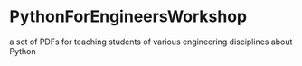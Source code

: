 # PythonForEngineersWorkshop
a set of PDFs for teaching students of various engineering disciplines about Python
